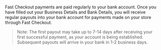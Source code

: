 Fast Checkout payments are paid regularly to your bank account. Once you have filled out your Business Details and Bank Details, you will receive regular payouts into your bank account for payments made on your store through Fast Checkout.

> Note: The first payout may take up to 7-14 days after receiving your first successful payment, as your account is being established. Subsequent payouts will arrive in your bank in 1-2 business days.
